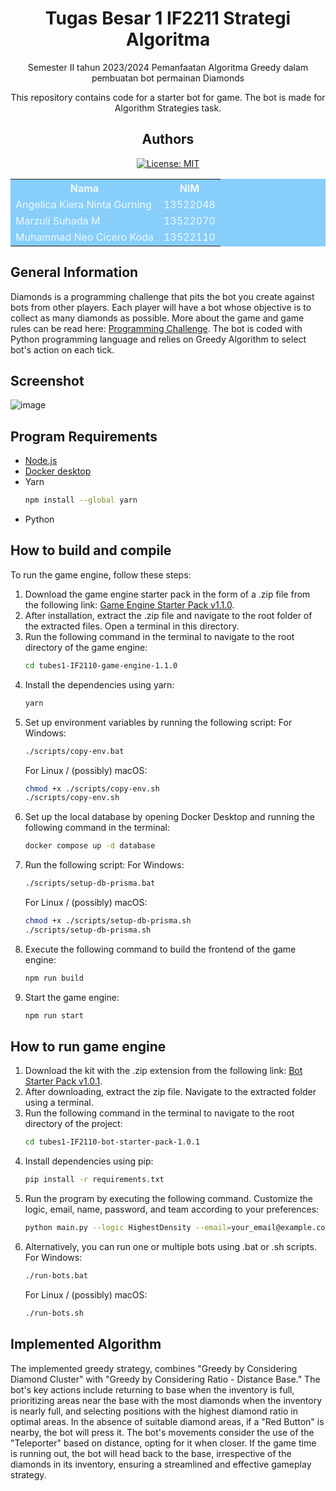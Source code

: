 <div align="center">

# Tugas Besar 1 IF2211 Strategi Algoritma
Semester II tahun 2023/2024
Pemanfaatan Algoritma Greedy dalam pembuatan bot permainan Diamonds

This repository contains code for a starter bot for game. The bot is made for Algorithm Strategies task.

## Authors 

[![License: MIT](https://img.shields.io/badge/License-MIT-yellow.svg)](https://opensource.org/licenses/MIT)

<table style="width:100%; background-color:#87CEFA; color:#F0F8FF;">
  <tr>
    <th>Nama</th>
    <th>NIM</th>
  </tr>
  <tr>
    <td>Angelica Kiera Ninta Gurning</td>
    <td>13522048</td>
  </tr>
  <tr>
    <td>Marzuli Suhada M</td>
    <td>13522070</td>
  </tr>
  <tr>
    <td>Muhammad Neo Cicero Koda</td>
    <td>13522110</td>
  </tr>
</table>

</div>

## General Information

Diamonds is a programming challenge that pits the bot you create against bots from other players. Each player will have a bot whose objective is to collect as many diamonds as possible. More about the game and game rules can be read here: [Programming Challenge](https://github.com/Etimo/diamonds2/blob/main/RULES.md).
The bot is coded with Python programming language and relies on Greedy Algorithm to select bot's action on each tick.

## Screenshot
![image](https://drive.google.com/file/d/1YFF1LOsg3o2gyaqaq21iHUwUH70GmCqy/view?usp=sharing)

## Program Requirements

- [Node.js](https://nodejs.org/en) 
- [Docker desktop](https://www.docker.com/products/docker-desktop/) 
- Yarn 
    ```bash
    npm install --global yarn
    ```
- Python

## How to build and compile 
To run the game engine, follow these steps:
1. Download the game engine starter pack in the form of a .zip file from the following link: [Game Engine Starter Pack v1.1.0](https://github.com/haziqam/tubes1-IF2211-game-engine/releases/tag/v1.1.0).
2. After installation, extract the .zip file and navigate to the root folder of the extracted files. Open a terminal in this directory.
3. Run the following command in the terminal to navigate to the root directory of the game engine:
    ```bash
    cd tubes1-IF2110-game-engine-1.1.0
    ```
4. Install the dependencies using yarn:
    ```bash
    yarn
    ```
5. Set up environment variables by running the following script: 
    For Windows:
    ```bash
    ./scripts/copy-env.bat
    ```
    For Linux / (possibly) macOS:
    ```bash
    chmod +x ./scripts/copy-env.sh
    ./scripts/copy-env.sh
    ```
6. Set up the local database by opening Docker Desktop and running the following command in the terminal:
    ```bash
    docker compose up -d database
    ```
7. Run the following script:
    For Windows:
    ```bash
    ./scripts/setup-db-prisma.bat
    ```
    For Linux / (possibly) macOS:
    ```bash
    chmod +x ./scripts/setup-db-prisma.sh
    ./scripts/setup-db-prisma.sh
    ```
8. Execute the following command to build the frontend of the game engine:
    ```bash
    npm run build
    ```
9. Start the game engine:
    ```bash
    npm run start
    ```

## How to run game engine
1. Download the kit with the .zip extension from the following link: [Bot Starter Pack v1.0.1](https://github.com/haziqam/tubes1-IF2211-bot-starter-pack/releases/tag/v1.0.1).
2. After downloading, extract the zip file. Navigate to the extracted folder using a terminal.
3. Run the following command in the terminal to navigate to the root directory of the project:
    ```bash
    cd tubes1-IF2110-bot-starter-pack-1.0.1
    ```
4. Install dependencies using pip:
    ```bash
    pip install -r requirements.txt
    ```
5. Run the program by executing the following command. Customize the logic, email, name, password, and team according to your preferences:
    ```bash
    python main.py --logic HighestDensity --email=your_email@example.com --name=your_name --password=your_password --team etimo
    ```
6. Alternatively, you can run one or multiple bots using .bat or .sh scripts. 
    For Windows:
    ```bash
    ./run-bots.bat
    ```
    For Linux / (possibly) macOS:
    ```bash
    ./run-bots.sh
    ```

## Implemented Algorithm
The implemented greedy strategy, combines "Greedy by Considering Diamond Cluster" with "Greedy by Considering Ratio - Distance Base." The bot's key actions include returning to base when the inventory is full, prioritizing areas near the base with the most diamonds when the inventory is nearly full, and selecting positions with the highest diamond ratio in optimal areas. In the absence of suitable diamond areas, if a "Red Button" is nearby, the bot will press it. The bot's movements consider the use of the "Teleporter" based on distance, opting for it when closer. If the game time is running out, the bot will head back to the base, irrespective of the diamonds in its inventory, ensuring a streamlined and effective gameplay strategy.